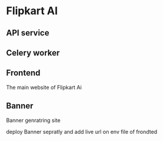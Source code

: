 # Flipkart AI

## API service 

## Celery worker

## Frontend
The main website of Flipkart Ai



## Banner
Banner genratring site

deploy Banner sepratly and add live url on  env file of frondted 








